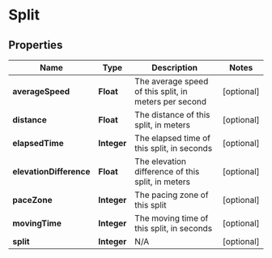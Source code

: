 
# Split

## Properties
Name | Type | Description | Notes
------------ | ------------- | ------------- | -------------
**averageSpeed** | **Float** | The average speed of this split, in meters per second |  [optional]
**distance** | **Float** | The distance of this split, in meters |  [optional]
**elapsedTime** | **Integer** | The elapsed time of this split, in seconds |  [optional]
**elevationDifference** | **Float** | The elevation difference of this split, in meters |  [optional]
**paceZone** | **Integer** | The pacing zone of this split |  [optional]
**movingTime** | **Integer** | The moving time of this split, in seconds |  [optional]
**split** | **Integer** | N/A |  [optional]



